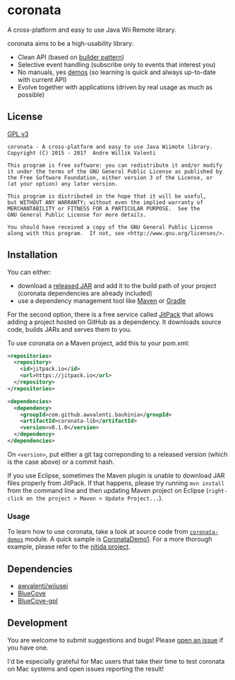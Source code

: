 # coronata
A cross-platform and easy to use Java Wii Remote library.

coronata aims to be a high-usability library:
* Clean API (based on [builder pattern](https://en.wikipedia.org/wiki/Builder_pattern))
* Selective event handling (subscribe only to events that interest you)
* No manuals, yes
[demos](coronata-demos/src/main/java/com/github/awvalenti/bauhinia/coronata)
(so learning is quick and always up-to-date with current API)
* Evolve together with applications (driven by real usage as much as possible)

## License
[GPL v3](http://www.gnu.org/licenses/gpl-3.0.en.html)

```
coronata - A cross-platform and easy to use Java Wiimote library.
Copyright (C) 2015 - 2017  Andre Willik Valenti

This program is free software: you can redistribute it and/or modify
it under the terms of the GNU General Public License as published by
the Free Software Foundation, either version 3 of the License, or
(at your option) any later version.

This program is distributed in the hope that it will be useful,
but WITHOUT ANY WARRANTY; without even the implied warranty of
MERCHANTABILITY or FITNESS FOR A PARTICULAR PURPOSE.  See the
GNU General Public License for more details.

You should have received a copy of the GNU General Public License
along with this program.  If not, see <http://www.gnu.org/licenses/>.
```

## Installation
You can either:
- download a [released JAR](../../../releases) and add it to the build path of
  your project (coronata dependencies are already included)
- use a dependency management tool like [Maven](https://maven.apache.org)
  or [Gradle](http://gradle.org/)

For the second option, there is a free service called
[JitPack](https://jitpack.io/) that allows adding a project hosted on GitHub
as a dependency. It downloads source code, builds JARs and serves them to you.

To use coronata on a Maven project, add this to your pom.xml:

```xml
<repositories>
  <repository>
    <id>jitpack.io</id>
    <url>https://jitpack.io</url>
  </repository>
</repositories>

<dependencies>
  <dependency>
    <groupId>com.github.awvalenti.bauhinia</groupId>
    <artifactId>coronata-lib</artifactId>
    <version>v0.1.0</version>
  </dependency>
</dependencies>
```

On ```<version>```, put either a git tag correponding to a released version
(which is the case above) or a commit hash.

If you use Eclipse, sometimes the Maven plugin is unable to download JAR files
properly from JitPack. If that happens, please try running
```mvn install``` from the command line and then updating Maven project on
Eclipse (```right-click on the project > Maven > Update Project...```).

### Usage
To learn how to use coronata, take a look at source code from
[```coronata-demos```](coronata-demos/src/main/java/com/github/awvalenti/bauhinia/coronata)
module. A quick sample is
[CoronataDemo1](coronata-demos/src/main/java/com/github/awvalenti/bauhinia/coronata/demo1/CoronataDemo1.java).
For a more thorough example, please refer to the [nitida project](../nitida).

## Dependencies
- [awvalenti/wiiusej](https://github.com/awvalenti/wiiusej)
- [BlueCove](http://bluecove.org/)
- [BlueCove-gpl](http://bluecove.org/bluecove-gpl/)

## Development
You are welcome to submit suggestions and bugs! Please
[open an issue](../../../issues) if you have one.

I'd be especially grateful for Mac users that take their time to test coronata
on Mac systems and open issues reporting the result!
 